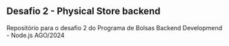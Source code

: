 ## Desafio 2 - Physical Store backend
Repositório para o desafio 2 do Programa de Bolsas Backend Developmend - Node.js AGO/2024
